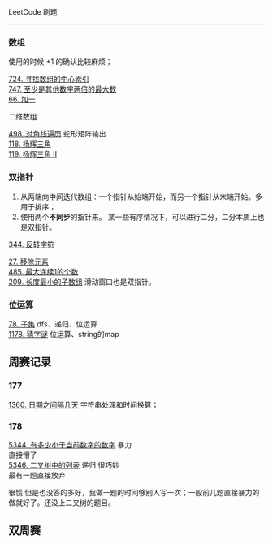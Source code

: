 LeetCode 刷题
***

### 数组

使用的时候 +1 的确认比较麻烦；

[724. 寻找数组的中心索引](code/724.%20寻找数组的中心索引.md)  
[747. 至少是其他数字两倍的最大数](code/747.%20至少是其他数字两倍的最大数.md)  
[66. 加一](code/66.%20加一.md)

二维数组  

[498. 对角线遍历](code/498.%20对角线遍历.md) 蛇形矩阵输出  
[118. 杨辉三角](code/118.%20杨辉三角.md)   
[119. 杨辉三角 II](code/119.%20杨辉三角%20II.md)


### 双指针 

1. 从两端向中间迭代数组：一个指针从始端开始，而另一个指针从末端开始。多用于排序；   
2. 使用两个**不同步**的指针来。
某一些有序情况下，可以进行二分，二分本质上也是双指针。

[344. 反转字符](code/344.%20反转字符.md)   
    
[27. 移除元素](code/27.%20移除元素.md)  
[485. 最大连续1的个数](code/485.%20最大连续1的个数.md)   
[209. 长度最小的子数组](code/209.%20长度最小的子数组.md) 滑动窗口也是双指针。

###  位运算

[78. 子集](code/78.%20子集.md) dfs、递归、位运算   
[1178. 猜字谜](code/1178.%20猜字谜.md) 位运算、string的map

## 周赛记录

### 177 

[1360. 日期之间隔几天](code/1360.%20日期之间隔几天.md) 字符串处理和时间换算；

### 178

[5344. 有多少小于当前数字的数字](code/5344.%20有多少小于当前数字的数字.md) 暴力    
[]()  直接懵了   
[5346. 二叉树中的列表](code/5346.%20二叉树中的列表.md) 递归 很巧妙         
[]()  最有一题直接放弃   

很慌 但是也没答的多好，我做一题的时间够别人写一次；一般前几题直接暴力的做就好了。还没上二叉树的题目。

## 双周赛